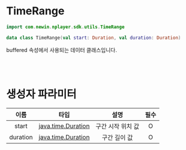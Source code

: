 # TimeRange

```kotlin
import com.newin.nplayer.sdk.utils.TimeRange
```

```kotlin
data class TimeRange(val start: Duration, val duration: Duration)
```

buffered 속성에서 사용되는 데이터 클래스입니다.

<br><br>
# 생성자 파라미터

|이름|타입|설명|필수|
|:--:|:--:|:--:|:--:|
|start|[java.time.Duration](https://developer.android.com/reference/java/time/Duration)|구간 시작 위치 값|O|
|duration|[java.time.Duration](https://developer.android.com/reference/java/time/Duration)|구간 길이 값|O|
